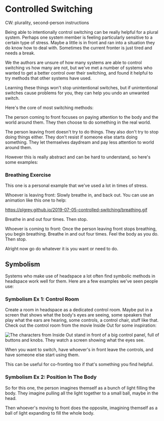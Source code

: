 # Controlled Switching

CW: plurality, second-person instructions

Being able to intentionally control switching can be really helpful for a plural system. Perhaps one system member is feeling particularly sensitive to a certain type of stress. Maybe a little is in front and ran into a situation they do know how to deal with. Sometimes the current fronter is just tired and needs a break.

We the authors are unsure of how many systems are able to control switching vs how many are not, but we've met a number of systems who wanted to get a better control over their switching, and found it helpful to try methods that other systems have used.

Learning these things won't stop unintentional switches, but if unintentional switches cause problems for you, they can help you undo an unwanted switch.

Here's the core of most switching methods:

The person coming to front focuses on paying attention to the body and the world around them. They then choose to do something in the real world.

The person leaving front doesn't try to do things. They also don't try to stop doing things either. They don't resist if someone else starts doing something. They let themselves daydream and pay less attention to world around them.

However this is really abstract and can be hard to understand, so here's some examples:

### Breathing Exercise

This one is a personal example that we've used a lot in times of stress.

Whoever is leaving front: Slowly breathe in, and back out. You can use an animation like this one to help:

https://plgrey.github.io/2019-07-05-controlled-switching/breathing.gif

Breathe in and out four times. Then stop.

Whoever is coming to front: Once the person leaving front stops breathing, you begin breathing. Breathe in and out four times. Feel the body as you do. Then stop.

Alright now go do whatever it is you want or need to do.

## Symbolism

Systems who make use of headspace a lot often find symbolic methods in headspace work well for them. Here are a few examples we've seen people use:

### Symbolism Ex 1: Control Room

Create a room in headspace as a dedicated control room. Maybe put in a screen that shows what the body's eyes are seeing, some speakers that play what the ears are hearing, some controls, a control chair, stuff like that. Check out the control room from the movie Inside Out for some inspiration:

![The characters from Inside Out stand in front of a big control panel, full of buttons and knobs. They watch a screen showing what the eyes see.](https://plgrey.github.io/2019-07-05-controlled-switching/insideout.jpg)

When you want to switch, have whoever's in front leave the controls, and have someone else start using them.

This can be useful for co-fronting too if that's something you find helpful.

### Symbolism Ex 2: Position In The Body

So for this one, the person imagines themself as a bunch of light filling the body. They imagine pulling all the light together to a small ball, maybe in the head.

Then whoever's moving to front does the opposite, imagining themself as a ball of light expanding to fill the whole body.

